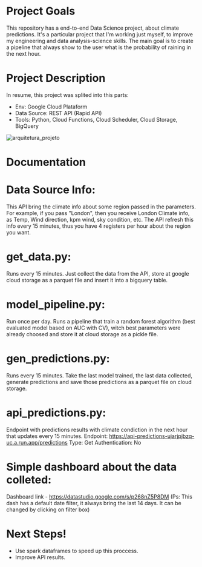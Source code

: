 # Project Goals
This repository has a end-to-end Data Science project, about climate predictions. It's a particular project that I'm working just myself, to improve my engineering and data analysis-science skills. The main goal is to create a pipeline that always show to the user what is the probability of raining in the next hour.

# Project Description
In resume, this project was splited into this parts:
  - Env: Google Cloud Plataform
  - Data Source: REST API (Rapid API)
  - Tools: Python, Cloud Functions, Cloud Scheduler, Cloud Storage, BigQuery

![arquitetura_projeto](https://user-images.githubusercontent.com/69798348/183543416-efae124b-27f0-45ab-bcd6-4abb1d2b5a46.PNG)

# Documentation

# Data Source Info:
This API bring the climate info about some region passed in the parameters. For example, if you pass "London", then you receive London Climate info, as Temp, Wind direction, kpm wind, sky condition, etc. The API refresh this info every 15 minutes, thus you have 4 registers per hour about the region you want.

# get_data.py:
Runs every 15 minutes. Just collect the data from the API, store at google cloud storage as a parquet file and insert it into a bigquery table.

# model_pipeline.py:
Run once per day. Runs a pipeline that train a random forest algorithm (best evaluated model based on AUC with CV), witch best parameters were already choosed and store it at cloud storage as a pickle file.

# gen_predictions.py:
Runs every 15 minutes. Take the last model trained, the last data collected, generate predictions and save those predictions as a parquet file on cloud storage.

# api_predictions.py:
Endpoint with predictions results with climate condiction in the next hour that updates every 15 minutes.
Endpoint: https://api-predictions-ujarjpjbzq-uc.a.run.app/predictions
Type: Get
Authentication: No

# Simple dashboard about the data colleted:

Dashboard link - https://datastudio.google.com/s/p268nZ5P8DM (Ps: This dash has a default date filter, it always bring the last 14 days. It can be changed by clicking on filter box)

# Next Steps!
- Use spark dataframes to speed up this proccess.
- Improve API results.
